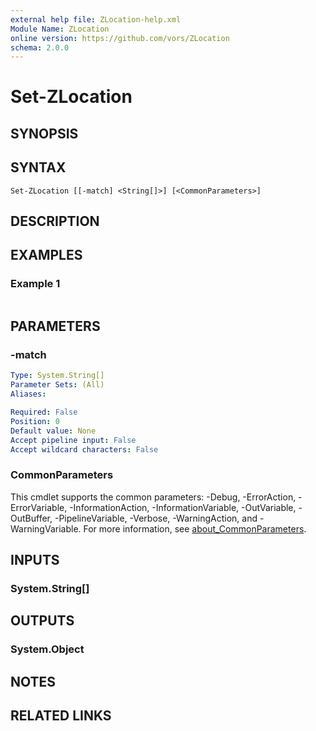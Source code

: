 ```yaml
---
external help file: ZLocation-help.xml
Module Name: ZLocation
online version: https://github.com/vors/ZLocation
schema: 2.0.0
---
```


# Set-ZLocation

## SYNOPSIS


## SYNTAX

```
Set-ZLocation [[-match] <String[]>] [<CommonParameters>]
```

## DESCRIPTION


## EXAMPLES

### Example 1
```powershell

```



## PARAMETERS

### -match


```yaml
Type: System.String[]
Parameter Sets: (All)
Aliases:

Required: False
Position: 0
Default value: None
Accept pipeline input: False
Accept wildcard characters: False
```

### CommonParameters
This cmdlet supports the common parameters: -Debug, -ErrorAction, -ErrorVariable, -InformationAction, -InformationVariable, -OutVariable, -OutBuffer, -PipelineVariable, -Verbose, -WarningAction, and -WarningVariable. For more information, see [about_CommonParameters](http://go.microsoft.com/fwlink/?LinkID=113216).

## INPUTS

### System.String[]

## OUTPUTS

### System.Object
## NOTES

## RELATED LINKS

